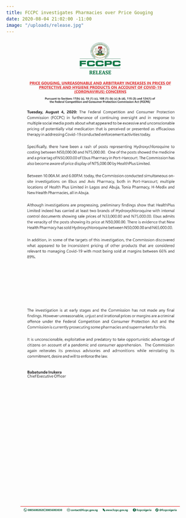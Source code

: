 ```yaml
---
title: FCCPC investigates Pharmacies over Price Gouging
date: 2020-08-04 21:02:00 -11:00
image: "/uploads/release.jpg"
---
```


![release.jpg](/uploads/release.jpg)

![release 2.jpg](/uploads/release%202.jpg)